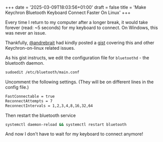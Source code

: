 +++
date = '2025-03-09T18:03:56+01:00'
draft = false
title = 'Make Keychron Bluetooth Keyboard Connect Faster On Linux'
+++

Every time I return to my computer after a longer break, it would take forever (read: ~5 seconds)
for my keyboard to connect. On Windows, this was never an issue.

Thankfully, [@andrebrait](https://gist.github.com/andrebrait) had kindly posted a [gist](https://gist.github.com/andrebrait/961cefe730f4a2c41f57911e6195e444#enable-bluetooth-fast-connect-config) covering
this and other Keychron-on-linux related issues.

As his gist instructs, we edit the configuration file for `bluetoothd` - the bluetooth daemon.

```bash
sudoedit /etc/bluetooth/main.conf
```

Uncomment the following settings. (They will be on different lines in the config file.)

```bash
FastConnectable = true
ReconnectAttempts = 7
ReconnectIntervals = 1,2,3,4,8,16,32,64
```

Then restart the bluetooth service

```bash
systemctl daemon-reload && systemctl restart bluetooth
```

And now I don't have to wait for my keyboard to connect anymore!
